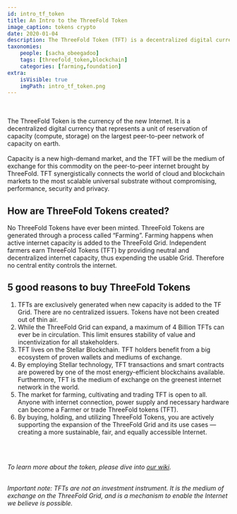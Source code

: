 ```yaml
---
id: intro_tf_token
title: An Intro to the ThreeFold Token
image_caption: tokens crypto
date: 2020-01-04
description: The ThreeFold Token (TFT) is a decentralized digital currency used to buy autonomous and decentralized Internet services (compute, storage, and application) on the ThreeFold Grid.
taxonomies:
    people: [sacha_obeegadoo]
    tags: [threefold_token,blockchain]
    categories: [farming,foundation]
extra:
    isVisible: true
    imgPath: intro_tf_token.png
---
```

<br/>
<br/>
The ThreeFold Token is the currency of the new Internet. It is a decentralized digital currency that represents a unit of reservation of capacity (compute, storage) on the largest peer-to-peer network of capacity on earth.
<br/>
<br/>
Capacity is a new high-demand market, and the TFT will be the medium of exchange for this commodity on the peer-to-peer internet brought by ThreeFold. TFT synergistically connects the world of cloud and blockchain markets to the most scalable universal substrate without compromising, performance, security and privacy.

## How are ThreeFold Tokens created?

No ThreeFold Tokens have ever been minted. ThreeFold Tokens are generated through a process called “Farming”. Farming happens when active internet capacity is added to the ThreeFold Grid. Independent farmers earn ThreeFold Tokens (TFT) by providing neutral and decentralized internet capacity, thus expending the usable Grid. Therefore no central entity controls the internet.

## 5 good reasons to buy ThreeFold Tokens

1. TFTs are exclusively generated when new capacity is added to the TF Grid. There are no centralized issuers. Tokens have not been created out of thin air.
2. While the ThreeFold Grid can expand, a maximum of 4 Billion TFTs can ever be in circulation. This limit ensures stability of value and incentivization for all stakeholders.
3. TFT lives on the Stellar Blockchain. TFT holders benefit from a big ecosystem of proven wallets and mediums of exchange.
4. By employing Stellar technology, TFT transactions and smart contracts are powered by one of the most energy-efficient blockchains available. Furthermore, TFT is the medium of exchange on the greenest internet network in the world.
5. The market for farming, cultivating and trading TFT is open to all. Anyone with internet connection, power supply and necessary hardware can become a Farmer or trade ThreeFold tokens (TFT).
6. By buying, holding, and utilizing ThreeFold Tokens, you are actively supporting the expansion of the ThreeFold Grid and its use cases — creating a more sustainable, fair, and equally accessible Internet.
<br/>
<br/>

*To learn more about the token, please dive into [our wiki](https://library.threefold.me/info/tfgrid/#/token).*
<br/>
<br/>

*Important note: TFTs are not an investment instrument. It is the medium of exchange on the ThreeFold Grid, and is a mechanism to enable the Internet we believe is possible.*
